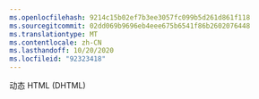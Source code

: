 ```yaml
---
ms.openlocfilehash: 9214c15b02ef7b3ee3057fc099b5d261d861f118
ms.sourcegitcommit: 02dd069b9696eb4eee675b6541f86b2602076448
ms.translationtype: MT
ms.contentlocale: zh-CN
ms.lasthandoff: 10/20/2020
ms.locfileid: "92323418"
---
```

动态 HTML (DHTML)